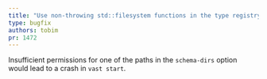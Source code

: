 ```yaml
---
title: "Use non-throwing std::filesystem functions in the type registry"
type: bugfix
authors: tobim
pr: 1472
---
```


Insufficient permissions for one of the paths in the `schema-dirs` option would
lead to a crash in `vast start`.
